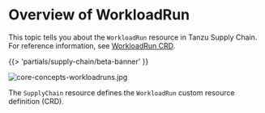 # Overview of WorkloadRun

This topic tells you about the `WorkloadRun` resource in Tanzu Supply Chain.
For reference information, see [WorkloadRun CRD](../../reference/api/workloadrun.hbs.md).

{{> 'partials/supply-chain/beta-banner' }}


![core-concepts-workloadruns.jpg](images/core-concepts-workloadruns.jpg)

The `SupplyChain` resource defines the `WorkloadRun` custom resource definition (CRD).
